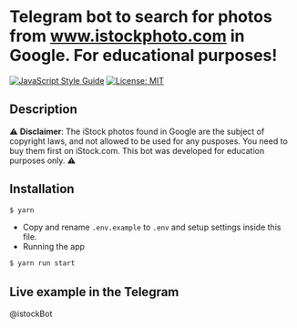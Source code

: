 # Telegram bot to search for photos from www.istockphoto.com in Google. For educational purposes!

[![JavaScript Style Guide](https://img.shields.io/badge/code_style-standard-brightgreen.svg)](https://standardjs.com)
[![License: MIT](https://img.shields.io/badge/License-MIT-blue.svg)](https://opensource.org/licenses/MIT)

## Description
⚠️ **Disclaimer**: The iStock photos found in Google are the subject of copyright laws, and not allowed to be used for any pusposes. You need to buy them first on iStock.com. This bot was developed for education purposes only. ⚠️


## Installation

```bash
$ yarn
```

- Copy and rename `.env.example` to `.env` and setup settings inside this file.
- Running the app

```bash
$ yarn run start
```

## Live example in the Telegram
@istockBot
